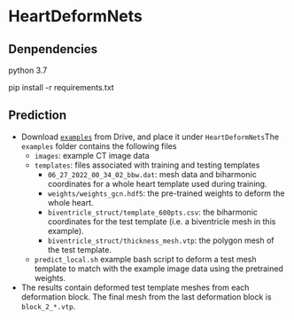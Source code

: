 # HeartDeformNets
## Denpendencies
python 3.7

pip install -r requirements.txt

## Prediction
* Download [`examples`](https://drive.google.com/drive/folders/1Gk019kV9tU6LJbq3vtuHnljew-SZarjv?usp=sharing) from Drive, and place it under `HeartDeformNets`The `examples` folder contains the following files
  - `images`: example CT image data
  - `templates`: files associated with training and testing templates
    - `06_27_2022_00_34_02_bbw.dat`: mesh data and biharmonic coordinates for a whole heart template used during training.
    - `weights/weights_gcn.hdf5`: the pre-trained weights to deform the whole heart. 
    - `biventricle_struct/template_600pts.csv`: the biharmonic coordinates for the test template (i.e. a biventricle mesh in this example).
    - `biventricle_struct/thickness_mesh.vtp`: the polygon mesh of the test template.
  - `predict_local.sh` example bash script to deform a test mesh template to match with the example image data using the pretrained weights.
* The results contain deformed test template meshes from each deformation block. The final mesh from the last deformation block is `block_2_*.vtp`.
